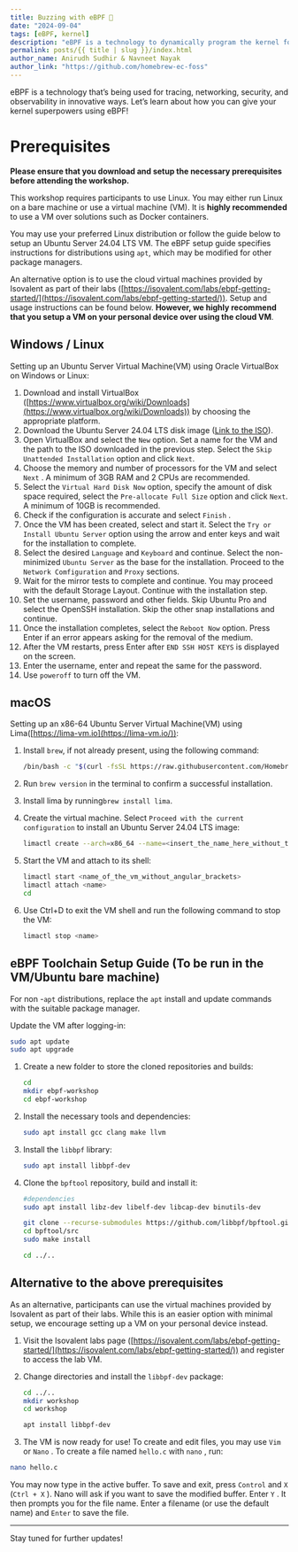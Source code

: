 ```yaml
---
title: Buzzing with eBPF 🐝
date: "2024-09-04"
tags: [eBPF, kernel]
description: "eBPF is a technology to dynamically program the kernel for efficient networking, observability, tracing, and security"
permalink: posts/{{ title | slug }}/index.html
author_name: Anirudh Sudhir & Navneet Nayak
author_link: "https://github.com/homebrew-ec-foss"
---
```


eBPF is a technology that’s being used for tracing, networking, security, and observability in innovative ways. Let’s learn about how you can give your kernel superpowers using eBPF!

# Prerequisites

**Please ensure that you download and setup the necessary prerequisites before attending the workshop.**

This workshop requires participants to use Linux. You may either run Linux on a bare machine or use a virtual machine (VM). It is **highly recommended** to use a VM over solutions such as Docker containers.

You may use your preferred Linux distribution or follow the guide below to setup an Ubuntu Server 24.04 LTS VM. The eBPF setup guide specifies instructions for distributions using `apt`, which may be modified for other package managers.

An alternative option is to use the cloud virtual machines provided by Isovalent as part of their labs ([https://isovalent.com/labs/ebpf-getting-started/](https://isovalent.com/labs/ebpf-getting-started/)). Setup and usage instructions can be found below. **However, we highly recommend that you setup a VM on your personal device over using the cloud VM**.

## Windows / Linux

Setting up an Ubuntu Server Virtual Machine(VM) using Oracle VirtualBox on Windows or Linux:

1. Download and install VirtualBox ([https://www.virtualbox.org/wiki/Downloads](https://www.virtualbox.org/wiki/Downloads)) by choosing the appropriate platform.
2. Download the Ubuntu Server 24.04 LTS disk image ([Link to the ISO](https://releases.ubuntu.com/24.04/ubuntu-24.04-live-server-amd64.iso)).
3. Open VirtualBox and select the `New` option. Set a name for the VM and the path to the ISO downloaded in the previous step. Select the `Skip Unattended Installation` option and click `Next`.
4. Choose the memory and number of processors for the VM and select `Next` . A minimum of 3GB RAM and 2 CPUs are recommended.
5. Select the `Virtual Hard Disk Now` option, specify the amount of disk space required, select the `Pre-allocate Full Size` option and click `Next`. A minimum of 10GB is recommended.
6. Check if the configuration is accurate and select `Finish` .
7. Once the VM has been created, select and start it. Select the `Try or Install Ubuntu Server` option using the arrow and enter keys and wait for the installation to complete.
8. Select the desired `Language` and `Keyboard` and continue. Select the non-minimized `Ubuntu Server` as the base for the installation. Proceed to the `Network Comfiguration` and `Proxy` sections.
9. Wait for the mirror tests to complete and continue. You may proceed with the default Storage Layout. Continue with the installation step.
10. Set the username, password and other fields. Skip Ubuntu Pro and select the OpenSSH installation. Skip the other snap installations and continue.
11. Once the installation completes, select the `Reboot Now` option. Press Enter if an error appears asking for the removal of the medium.
12. After the VM restarts, press Enter after `END SSH HOST KEYS` is displayed on the screen.
13. Enter the username, enter and repeat the same for the password.
14. Use `poweroff` to turn off the VM.

## macOS

Setting up an x86-64 Ubuntu Server Virtual Machine(VM) using Lima([https://lima-vm.io](https://lima-vm.io/)):

1. Install `brew`, if not already present, using the following command:

   ```bash
   /bin/bash -c "$(curl -fsSL https://raw.githubusercontent.com/Homebrew/install/HEAD/install.sh)”
   ```

2. Run `brew version` in the terminal to confirm a successful installation.
3. Install lima by running`brew install lima`.
4. Create the virtual machine. Select `Proceed with the current configuration` to install an Ubuntu Server 24.04 LTS image:

   ```bash
   limactl create --arch=x86_64 --name=<insert_the_name_here_without_the_angular_brackets>
   ```

5. Start the VM and attach to its shell:

   ```bash
   limactl start <name_of_the_vm_without_angular_brackets>
   limactl attach <name>
   cd
   ```

6. Use Ctrl+D to exit the VM shell and run the following command to stop the VM:

   ```bash
   limactl stop <name>
   ```

## eBPF Toolchain Setup Guide (To be run in the VM/Ubuntu bare machine)

For non -`apt` distributions, replace the `apt` install and update commands with the suitable package manager.

Update the VM after logging-in:

```bash
sudo apt update
sudo apt upgrade
```

1. Create a new folder to store the cloned repositories and builds:

   ```bash
   cd
   mkdir ebpf-workshop
   cd ebpf-workshop
   ```

2. Install the necessary tools and dependencies:

   ```bash
   sudo apt install gcc clang make llvm
   ```

3. Install the `libbpf` library:

   ```bash
   sudo apt install libbpf-dev
   ```

4. Clone the `bpftool` repository, build and install it:

   ```bash
   #dependencies
   sudo apt install libz-dev libelf-dev libcap-dev binutils-dev

   git clone --recurse-submodules https://github.com/libbpf/bpftool.git
   cd bpftool/src
   sudo make install

   cd ../..
   ```

## Alternative to the above prerequisites

As an alternative, participants can use the virtual machines provided by Isovalent as part of their labs. While this is an easier option with minimal setup, we encourage setting up a VM on your personal device instead.

1. Visit the Isovalent labs page ([https://isovalent.com/labs/ebpf-getting-started/](https://isovalent.com/labs/ebpf-getting-started/)) and register to access the lab VM.
2. Change directories and install the `libbpf-dev` package:

   ```bash
   cd ../..
   mkdir workshop
   cd workshop

   apt install libbpf-dev
   ```

3. The VM is now ready for use! To create and edit files, you may use `Vim` or `Nano` . To create a file named `hello.c` with `nano` , run:

```bash
nano hello.c
```

You may now type in the active buffer. To save and exit, press `Control` and `X` (`Ctrl + X` ). Nano will ask if you want to save the modified buffer. Enter `Y` . It then prompts you for the file name. Enter a filename (or use the default name) and `Enter` to save the file.

---

Stay tuned for further updates!
